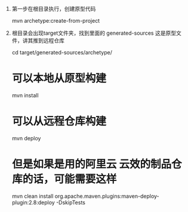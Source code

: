1. 第一步在根目录执行，创建原型代码


    mvn archetype:create-from-project
    

2. 根目录会出现target文件夹，找到里面的 generated-sources 这是原型文件，讲其推到远程仓库

    
    cd target/generated-sources/archetype/
    # 可以本地从原型构建
    mvn install
    # 可以从远程仓库构建 
    mvn deploy
    # 但是如果是用的阿里云 云效的制品仓库的话，可能需要这样
    mvn clean install org.apache.maven.plugins:maven-deploy-plugin:2.8:deploy -DskipTests
    
